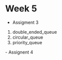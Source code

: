 # Week 5
- Assigment 3
<ol>
<li>double_ended_queue</li>
<li>circular_queue</li>
<li>priority_queue</li>
</ol>
- Assignent 4 <br>